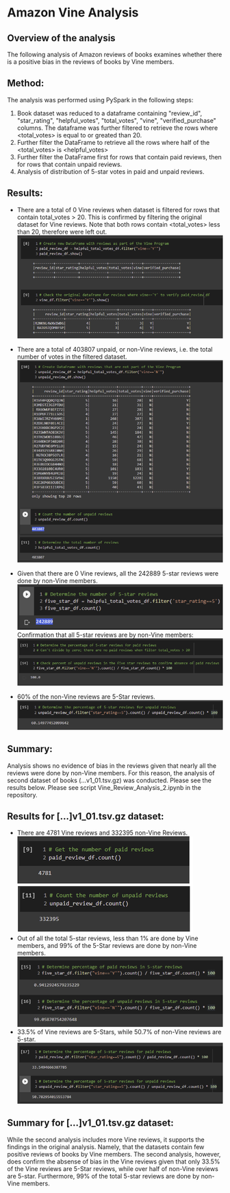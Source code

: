 # Amazon Vine Analysis
## Overview of the analysis
The following analysis of Amazon reviews of books examines whether there is a positive bias in the reviews of books by Vine members. 

## Method: 
The analysis was performed using PySpark in the following steps: 
1. Book dataset was reduced to a dataframe containing "review_id", "star_rating", "helpful_votes", "total_votes", "vine", "verified_purchase" columns. The dataframe was further filtered to retrieve the rows where <total_votes> is equal to or greated than 20.
2.  Further filter the DataFrame to retrieve all the rows where half of the <total_votes> is <helpful_votes>
3.  Further filter the DataFrame first for rows that contain paid reviews, then for rows that contain unpaid reviews. 
4.  Analysis of distribution of 5-star votes in paid and unpaid reviews.

## Results: 
* There are a total of 0 Vine reviews when dataset is filtered for rows that contain total_votes > 20. This is confirmed by filtering the original dataset for Vine reviews. Note that both rows contain <total_votes> less than 20, therefore were left out.
![paid_reviews](images/paid_reviews.png)

* There are a total of 403807 unpaid, or non-Vine reviews, i.e. the total number of votes in the filtered dataset. 
![unpaid_reviews](images/unpaid_reviews.png)

* Given that there are 0 Vine reviews, all the 242889 5-star reviews were done by non-Vine members.
![five_star_reviews](images/five_star_reviews.png)<br>
Confirmation that all 5-star reviews are by non-Vine members:
![unpaid_five_star](images/unpaid_five_star_reviews.png)

* 60% of the non-Vine reviews are 5-Star reviews.
![unpaid_five_star](images/percent_unpaid_five_star.png)

## Summary: 
Analysis shows no evidence of bias in the reviews given that nearly all the reviews were done by non-Vine members. For this reason, the analysis of second dataset of books (...v1_01.tsv.gz) was conducted. Please see the results below. Please see script Vine_Review_Analysis_2.ipynb in the repository. 

## Results for [...]v1_01.tsv.gz dataset:

* There are 4781 Vine reviews and 332395 non-Vine Reviews.<br>
![paid_unpaid_count](images/paid_unpaid_count.png)<br>
* Out of all the total 5-star reviews, less than 1% are done by Vine members, and 99% of the 5-Star reviews are done by non-Vine members.<br>
![five_star_percentage](images/five_star_paid_unpaid_percentage.png)<br>
* 33.5% of Vine reviews are 5-Stars, while 50.7% of non-Vine reviews are 5-star.<br>
![five_star_percentage](images/five_star_percentage.png)<br>

## Summary for [...]v1_01.tsv.gz dataset: 
While the second analysis includes more Vine reviews, it supports the findings in the original analysis. Namely, that the datasets contain few positive reviews of books by Vine members. 
The second analysis, however, does confirm the absense of bias in the Vine reviews given that only 33.5% of the Vine reviews are 5-Star reviews, while over half of non-Vine reviews are 5-star. Furthermore, 99% of the total 5-star reviews are done  by non-Vine members. 


